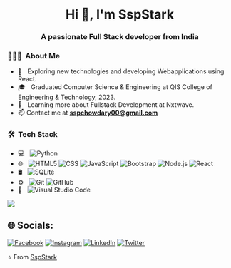 <h1 align="center">Hi 👋, I'm SspStark</h1>
<h3 align="center">A passionate Full Stack developer from India</h3>

<h3> 👨🏻‍💻 &nbsp;About Me </h3>

- 🤔 &nbsp; Exploring new technologies and developing Webapplications using React.
- 🎓 &nbsp; Graduated Computer Science & Engineering at QIS College of Engineering & Technology, 2023.
- 🌱 &nbsp; Learning more about Fullstack Development at Nxtwave.
- 📫 Contact me at **sspchowdary00@gmail.com**

<h3> 🛠 &nbsp;Tech Stack</h3>

- 💻 &nbsp;
  ![Python](https://img.shields.io/badge/-Python-333333?style=flat&logo=python)
- 🌐 &nbsp;
  ![HTML5](https://img.shields.io/badge/-HTML5-333333?style=flat&logo=HTML5)
  ![CSS](https://img.shields.io/badge/-CSS-333333?style=flat&logo=CSS3&logoColor=1572B6)
  ![JavaScript](https://img.shields.io/badge/-JavaScript-333333?style=flat&logo=javascript)
  ![Bootstrap](https://img.shields.io/badge/-Bootstrap-333333?style=flat&logo=bootstrap&logoColor=563D7C)
  ![Node.js](https://img.shields.io/badge/-Node.js-333333?style=flat&logo=node.js)
  ![React](https://img.shields.io/badge/-React-333333?style=flat&logo=react)
- 🛢 &nbsp;
  ![SQLite](https://img.shields.io/badge/-SQLite-333333?style=flat&logo=sqlite)
- ⚙️ &nbsp;
  ![Git](https://img.shields.io/badge/-Git-333333?style=flat&logo=git)
  ![GitHub](https://img.shields.io/badge/-GitHub-333333?style=flat&logo=github)
- 🔧 &nbsp;
  ![Visual Studio Code](https://img.shields.io/badge/-Visual%20Studio%20Code-333333?style=flat&logo=visual-studio-code&logoColor=007ACC)

<picture>
  <source
    srcset="https://github-readme-stats.vercel.app/api?username=anuraghazra&show_icons=true&theme=dark"
    media="(prefers-color-scheme: dark)"
  />
  <source
    srcset="https://github-readme-stats.vercel.app/api?username=anuraghazra&show_icons=true"
    media="(prefers-color-scheme: light), (prefers-color-scheme: no-preference)"
  />
  <img src="https://github-readme-stats.vercel.app/api?username=anuraghazra&show_icons=true" />
</picture>


## 🌐 Socials:
[![Facebook](https://img.shields.io/badge/Facebook-%231877F2.svg?logo=Facebook&logoColor=white)](https://www.facebook.com/sspchowdary.sspchowdary) [![Instagram](https://img.shields.io/badge/Instagram-%23E4405F.svg?logo=Instagram&logoColor=white)](https://www.instagram.com/sspchowdary/) [![LinkedIn](https://img.shields.io/badge/LinkedIn-%230077B5.svg?logo=linkedin&logoColor=white)](https://www.linkedin.com/in/ssp-63b901270/) [![Twitter](https://img.shields.io/badge/Twitter-%231DA1F2.svg?logo=Twitter&logoColor=white)](https://twitter.com/ssp_stark)

⭐️ From [SspStark](https://github.com/SspStark)
<!--
**SspStark/SspStark** is a ✨ _special_ ✨ repository because its `README.md` (this file) appears on your GitHub profile.

Here are some ideas to get you started:

- 🔭 I’m currently working on ...
- 🌱 I’m currently learning ...
- 👯 I’m looking to collaborate on ...
- 🤔 I’m looking for help with ...
- 💬 Ask me about ...
- 📫 How to reach me: ...
- 😄 Pronouns: ...
- ⚡ Fun fact: ...
-->
